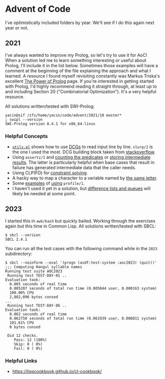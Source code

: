 # Advent of Code

I've optimistically included folders by year. We'll see if I do this again next
year or not.

## 2021

I've always wanted to improve my Prolog, so let's try to use it for AoC!
When a solution led me to learn something interesting or useful about Prolog,
I'll include it in the list below. Sometimes those examples will have a comment at
the beginning of the file explaining the approach and what I learned. A resource
I found myself revisiting constantly was Markus Triska's excellent [The Power of
Prolog](https://www.metalevel.at/prolog) page. If you're interested in getting
started with Prolog, I'd highly recommend reading it straight through, at least
up to and including Section 20 ("Combinatorial Optimization"). It's a very
helpful resource.

All solutions written/tested with SWI-Prolog:

```
yacin@sif /zfs/home/yacin/code/advent/2021/10 master*
¡ swipl --version
SWI-Prolog version 8.4.1 for x86_64-linux
```

### Helpful Concepts

- [`utils.pl`](./2021/utils.pl) shows how to use [DCGs](https://www.metalevel.at/prolog/dcg) to read input line by line. `slurp/2` is the one I used the most. DCG building block taken from [stackoverflow](https://stackoverflow.com/a/4805709/5586983).
- Using `assertz/1` and [counting the predicates](./2021/05/05.pl) or [storing intermediate results](./2021/10/10.pl). The latter is particularly helpful when base cases that result in failure has generated intermediate data that the caller needs.
- Using CLP(FD) for [constraint solving](./2021/08/08.pl).
- A hacky way to map a character to a variable named by [the same letter](./2021/08/08.pl).
- Some [examples](./2021/04/04.pl) of [using](./2021/10/10.pl) `profile/1`.
- I haven't used it yet in a solution, but [difference lists and queues](./2021/queue.pl) will likely be needed at some point.

## 2023

I started this in `awk/bash` but quickly bailed. Working through the exercises
again but this time in Common Lisp. All solutions written/tested with SBCL:

```
$ sbcl --version
SBCL 2.4.1
```

You can run all the test cases with the following command while in the `2023`
subdirectory:

```
$ sbcl --noinform --eval '(progn (asdf:test-system :aoc2023) (quit))'
;;; Computing Hangul syllable names
Running test suite AOC2023
 Running test TEST-DAY-01 ..
Evaluation took:
  0.005 seconds of real time
  0.005207 seconds of total run time (0.005044 user, 0.000163 system)
  100.00% CPU
  2,882,096 bytes consed
...
 Running test TEST-DAY-06 ..
Evaluation took:
  0.062 seconds of real time
  0.062750 seconds of total run time (0.061939 user, 0.000811 system)
  101.61% CPU
  0 bytes consed
  
 Did 12 checks.
    Pass: 12 (100%)
    Skip: 0 ( 0%)
    Fail: 0 ( 0%)
```

### Helpful Links
- https://lispcookbook.github.io/cl-cookbook/

